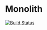 # Monolith

[![Build Status](https://github.com/jjgomezcadenas/Monolith.jl/actions/workflows/CI.yml/badge.svg?branch=main)](https://github.com/jjgomezcadenas/Monolith.jl/actions/workflows/CI.yml?query=branch%3Amain)
